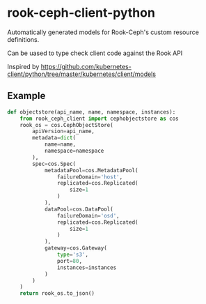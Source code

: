 # rook-ceph-client-python

Automatically generated models for Rook-Ceph's custom resource definitions.

Can be uased to type check client code against the Rook API

Inspired by https://github.com/kubernetes-client/python/tree/master/kubernetes/client/models


## Example

```python
def objectstore(api_name, name, namespace, instances):
    from rook_ceph_client import cephobjectstore as cos
    rook_os = cos.CephObjectStore(
        apiVersion=api_name,
        metadata=dict(
            name=name,
            namespace=namespace
        ),
        spec=cos.Spec(
            metadataPool=cos.MetadataPool(
                failureDomain='host',
                replicated=cos.Replicated(
                    size=1
                )
            ),
            dataPool=cos.DataPool(
                failureDomain='osd',
                replicated=cos.Replicated(
                    size=1
                )
            ),
            gateway=cos.Gateway(
                type='s3',
                port=80,
                instances=instances
            )
        )
    )
    return rook_os.to_json()
```
